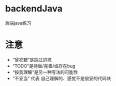 # backendJava
后端java练习

# 注意
* “曾犯错”是踩过的坑
* “TODO”是待做/完善/或存在bug
* “按我理解”是另一种写法的可能性
* “不妥当” 代表 自己理解的、感觉不是很妥的代码块